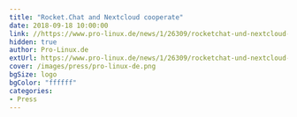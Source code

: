 ```yaml
---
title: "Rocket.Chat and Nextcloud cooperate"
date: 2018-09-18 10:00:00
link: //https://www.pro-linux.de/news/1/26309/rocketchat-und-nextcloud-kooperieren.html
hidden: true
author: Pro-Linux.de
extUrl: https://www.pro-linux.de/news/1/26309/rocketchat-und-nextcloud-kooperieren.html
cover: /images/press/pro-linux-de.png
bgSize: logo
bgColor: "ffffff"
categories:
- Press
---
```

